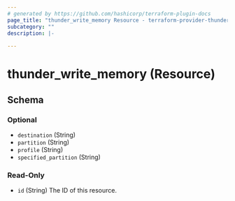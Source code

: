 ```yaml
---
# generated by https://github.com/hashicorp/terraform-plugin-docs
page_title: "thunder_write_memory Resource - terraform-provider-thunder"
subcategory: ""
description: |-
  
---
```


# thunder_write_memory (Resource)





<!-- schema generated by tfplugindocs -->
## Schema

### Optional

- `destination` (String)
- `partition` (String)
- `profile` (String)
- `specified_partition` (String)

### Read-Only

- `id` (String) The ID of this resource.


